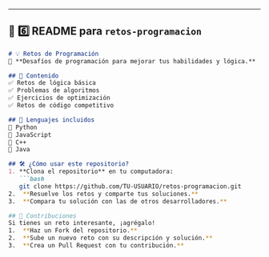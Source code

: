 ---

## **📌 6️⃣ README para `retos-programacion`**  
```md
# 💡 Retos de Programación  
📌 **Desafíos de programación para mejorar tus habilidades y lógica.**  

## 📂 Contenido  
✅ Retos de lógica básica  
✅ Problemas de algoritmos  
✅ Ejercicios de optimización  
✅ Retos de código competitivo  

## 📌 Lenguajes incluidos  
🔹 Python  
🔹 JavaScript  
🔹 C++  
🔹 Java  

## 🛠️ ¿Cómo usar este repositorio?  
1. **Clona el repositorio** en tu computadora:  
   ```bash
   git clone https://github.com/TU-USUARIO/retos-programacion.git
2.	**Resuelve los retos y comparte tus soluciones.**
3.	**Compara tu solución con las de otros desarrolladores.**

## 📢 Contribuciones
Si tienes un reto interesante, ¡agrégalo!
1.	**Haz un Fork del repositorio.**
2.	**Sube un nuevo reto con su descripción y solución.**
3.	**Crea un Pull Request con tu contribución.**
